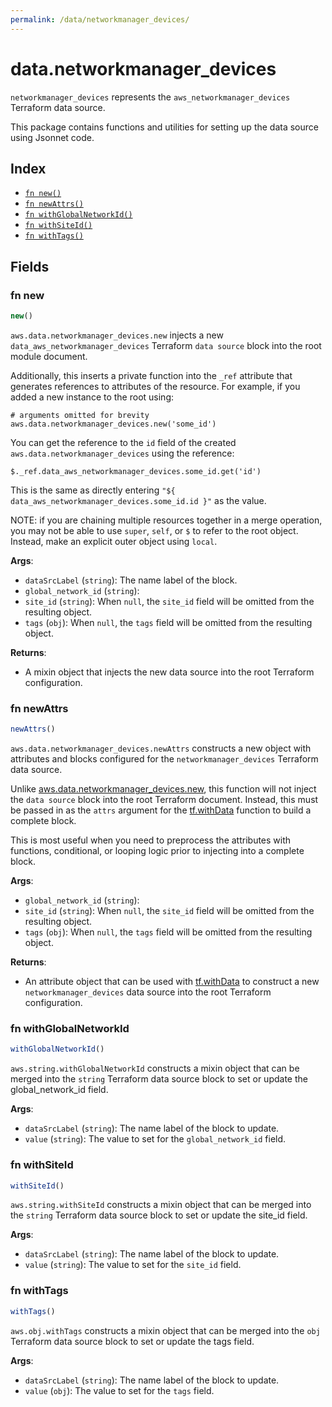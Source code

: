 ```yaml
---
permalink: /data/networkmanager_devices/
---
```


# data.networkmanager_devices

`networkmanager_devices` represents the `aws_networkmanager_devices` Terraform data source.



This package contains functions and utilities for setting up the data source using Jsonnet code.


## Index

* [`fn new()`](#fn-new)
* [`fn newAttrs()`](#fn-newattrs)
* [`fn withGlobalNetworkId()`](#fn-withglobalnetworkid)
* [`fn withSiteId()`](#fn-withsiteid)
* [`fn withTags()`](#fn-withtags)

## Fields

### fn new

```ts
new()
```


`aws.data.networkmanager_devices.new` injects a new `data_aws_networkmanager_devices` Terraform `data source`
block into the root module document.

Additionally, this inserts a private function into the `_ref` attribute that generates references to attributes of the
resource. For example, if you added a new instance to the root using:

    # arguments omitted for brevity
    aws.data.networkmanager_devices.new('some_id')

You can get the reference to the `id` field of the created `aws.data.networkmanager_devices` using the reference:

    $._ref.data_aws_networkmanager_devices.some_id.get('id')

This is the same as directly entering `"${ data_aws_networkmanager_devices.some_id.id }"` as the value.

NOTE: if you are chaining multiple resources together in a merge operation, you may not be able to use `super`, `self`,
or `$` to refer to the root object. Instead, make an explicit outer object using `local`.

**Args**:
  - `dataSrcLabel` (`string`): The name label of the block.
  - `global_network_id` (`string`): 
  - `site_id` (`string`):  When `null`, the `site_id` field will be omitted from the resulting object.
  - `tags` (`obj`):  When `null`, the `tags` field will be omitted from the resulting object.

**Returns**:
- A mixin object that injects the new data source into the root Terraform configuration.


### fn newAttrs

```ts
newAttrs()
```


`aws.data.networkmanager_devices.newAttrs` constructs a new object with attributes and blocks configured for the `networkmanager_devices`
Terraform data source.

Unlike [aws.data.networkmanager_devices.new](#fn-networkmanagerdevicesnew), this function will not inject the `data source`
block into the root Terraform document. Instead, this must be passed in as the `attrs` argument for the
[tf.withData](https://github.com/tf-libsonnet/core/tree/main/docs#fn-withdata) function to build a complete block.

This is most useful when you need to preprocess the attributes with functions, conditional, or looping logic prior to
injecting into a complete block.

**Args**:
  - `global_network_id` (`string`): 
  - `site_id` (`string`):  When `null`, the `site_id` field will be omitted from the resulting object.
  - `tags` (`obj`):  When `null`, the `tags` field will be omitted from the resulting object.

**Returns**:
  - An attribute object that can be used with [tf.withData](https://github.com/tf-libsonnet/core/tree/main/docs#fn-withdata) to construct a new `networkmanager_devices` data source into the root Terraform configuration.


### fn withGlobalNetworkId

```ts
withGlobalNetworkId()
```

`aws.string.withGlobalNetworkId` constructs a mixin object that can be merged into the `string`
Terraform data source block to set or update the global_network_id field.



**Args**:
  - `dataSrcLabel` (`string`): The name label of the block to update.
  - `value` (`string`): The value to set for the `global_network_id` field.


### fn withSiteId

```ts
withSiteId()
```

`aws.string.withSiteId` constructs a mixin object that can be merged into the `string`
Terraform data source block to set or update the site_id field.



**Args**:
  - `dataSrcLabel` (`string`): The name label of the block to update.
  - `value` (`string`): The value to set for the `site_id` field.


### fn withTags

```ts
withTags()
```

`aws.obj.withTags` constructs a mixin object that can be merged into the `obj`
Terraform data source block to set or update the tags field.



**Args**:
  - `dataSrcLabel` (`string`): The name label of the block to update.
  - `value` (`obj`): The value to set for the `tags` field.
